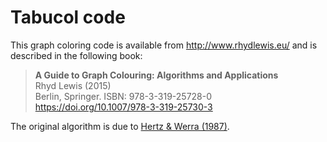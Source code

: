 # Tabucol code

This graph coloring code is available from http://www.rhydlewis.eu/ and is described in the following book:

> **A Guide to Graph Colouring: Algorithms and Applications**<br>
> Rhyd Lewis (2015)<br>
> Berlin, Springer. ISBN: 978-3-319-25728-0 <br>
> https://doi.org/10.1007/978-3-319-25730-3

The original algorithm is due to [Hertz & Werra (1987)](https://doi.org/10.1007/BF02239976).
